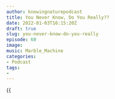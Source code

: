 ```yaml
---
author: knowingnaturepodcast
title: You Never Know, Do You Really??
date: 2022-01-03T16:15:20Z
draft: true
slug: you-never-know-do-you-really
episode: 60
image:
music: Marble_Machine
categories:
- Podcast
tags:
-
---
```


{{<audio src="PATH_TO_MP3_ON_PODBEAN" >}}
